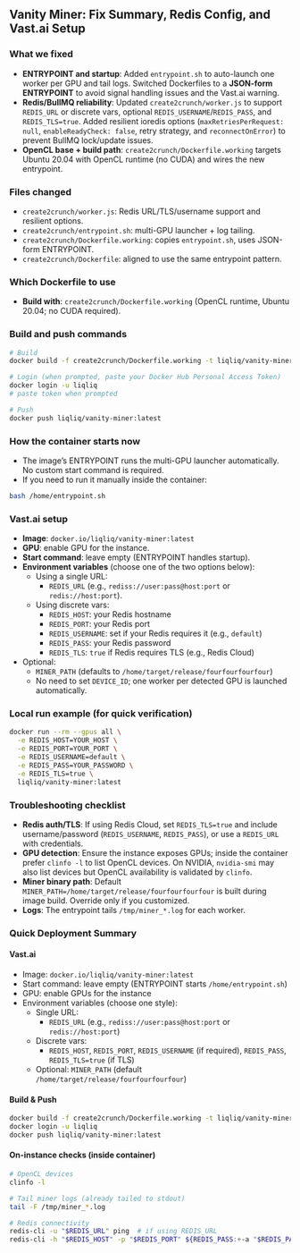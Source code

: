 ## Vanity Miner: Fix Summary, Redis Config, and Vast.ai Setup

### What we fixed
- **ENTRYPOINT and startup**: Added `entrypoint.sh` to auto-launch one worker per GPU and tail logs. Switched Dockerfiles to a **JSON-form ENTRYPOINT** to avoid signal handling issues and the Vast.ai warning.
- **Redis/BullMQ reliability**: Updated `create2crunch/worker.js` to support `REDIS_URL` or discrete vars, optional `REDIS_USERNAME`/`REDIS_PASS`, and `REDIS_TLS=true`. Added resilient ioredis options (`maxRetriesPerRequest: null`, `enableReadyCheck: false`, retry strategy, and `reconnectOnError`) to prevent BullMQ lock/update issues.
- **OpenCL base + build path**: `create2crunch/Dockerfile.working` targets Ubuntu 20.04 with OpenCL runtime (no CUDA) and wires the new entrypoint.

### Files changed
- `create2crunch/worker.js`: Redis URL/TLS/username support and resilient options.
- `create2crunch/entrypoint.sh`: multi-GPU launcher + log tailing.
- `create2crunch/Dockerfile.working`: copies `entrypoint.sh`, uses JSON-form ENTRYPOINT.
- `create2crunch/Dockerfile`: aligned to use the same entrypoint pattern.

### Which Dockerfile to use
- **Build with**: `create2crunch/Dockerfile.working` (OpenCL runtime, Ubuntu 20.04; no CUDA required).

### Build and push commands
```bash
# Build
docker build -f create2crunch/Dockerfile.working -t liqliq/vanity-miner:latest ./create2crunch

# Login (when prompted, paste your Docker Hub Personal Access Token)
docker login -u liqliq
# paste token when prompted

# Push
docker push liqliq/vanity-miner:latest
```

### How the container starts now
- The image’s ENTRYPOINT runs the multi-GPU launcher automatically. No custom start command is required.
- If you need to run it manually inside the container:
```bash
bash /home/entrypoint.sh
```

### Vast.ai setup
- **Image**: `docker.io/liqliq/vanity-miner:latest`
- **GPU**: enable GPU for the instance.
- **Start command**: leave empty (ENTRYPOINT handles startup).
- **Environment variables** (choose one of the two options below):
  - Using a single URL:
    - `REDIS_URL` (e.g., `rediss://user:pass@host:port` or `redis://host:port`).
  - Using discrete vars:
    - `REDIS_HOST`: your Redis hostname
    - `REDIS_PORT`: your Redis port
    - `REDIS_USERNAME`: set if your Redis requires it (e.g., `default`)
    - `REDIS_PASS`: your Redis password
    - `REDIS_TLS`: `true` if Redis requires TLS (e.g., Redis Cloud)
- Optional:
  - `MINER_PATH` (defaults to `/home/target/release/fourfourfourfour`)
  - No need to set `DEVICE_ID`; one worker per detected GPU is launched automatically.

### Local run example (for quick verification)
```bash
docker run --rm --gpus all \
  -e REDIS_HOST=YOUR_HOST \
  -e REDIS_PORT=YOUR_PORT \
  -e REDIS_USERNAME=default \
  -e REDIS_PASS=YOUR_PASSWORD \
  -e REDIS_TLS=true \
  liqliq/vanity-miner:latest
```

### Troubleshooting checklist
- **Redis auth/TLS**: If using Redis Cloud, set `REDIS_TLS=true` and include username/password (`REDIS_USERNAME`, `REDIS_PASS`), or use a `REDIS_URL` with credentials.
- **GPU detection**: Ensure the instance exposes GPUs; inside the container prefer `clinfo -l` to list OpenCL devices. On NVIDIA, `nvidia-smi` may also list devices but OpenCL availability is validated by `clinfo`.
- **Miner binary path**: Default `MINER_PATH=/home/target/release/fourfourfourfour` is built during image build. Override only if you customized.
- **Logs**: The entrypoint tails `/tmp/miner_*.log` for each worker.

### Quick Deployment Summary

#### Vast.ai
- Image: `docker.io/liqliq/vanity-miner:latest`
- Start command: leave empty (ENTRYPOINT starts `/home/entrypoint.sh`)
- GPU: enable GPUs for the instance
- Environment variables (choose one style):
  - Single URL:
    - `REDIS_URL` (e.g., `rediss://user:pass@host:port` or `redis://host:port`)
  - Discrete vars:
    - `REDIS_HOST`, `REDIS_PORT`, `REDIS_USERNAME` (if required), `REDIS_PASS`, `REDIS_TLS=true` (if TLS)
  - Optional: `MINER_PATH` (default `/home/target/release/fourfourfourfour`)

#### Build & Push
```bash
docker build -f create2crunch/Dockerfile.working -t liqliq/vanity-miner:latest ./create2crunch
docker login -u liqliq
docker push liqliq/vanity-miner:latest
```

#### On-instance checks (inside container)
```bash
# OpenCL devices
clinfo -l

# Tail miner logs (already tailed to stdout)
tail -F /tmp/miner_*.log

# Redis connectivity
redis-cli -u "$REDIS_URL" ping  # if using REDIS_URL
redis-cli -h "$REDIS_HOST" -p "$REDIS_PORT" ${REDIS_PASS:+-a "$REDIS_PASS"} ping  # discrete vars
```